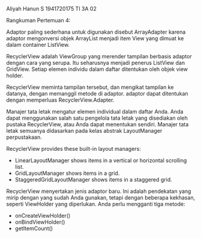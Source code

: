 Aliyah Hanun S 
1941720175
TI 3A 
02 

Rangkuman Pertemuan 4:

Adaptor paling sederhana untuk digunakan disebut ArrayAdapter karena adaptor mengonversi objek ArrayList menjadi item View yang dimuat ke dalam container ListView.

RecyclerView adalah ViewGroup yang merender tampilan berbasis adaptor dengan cara yang serupa. Itu seharusnya menjadi penerus ListView dan GridView.
Setiap elemen individu dalam daftar ditentukan oleh objek view holder. 

RecyclerView meminta tampilan tersebut, dan mengikat tampilan ke datanya, dengan memanggil metode di adaptor. adaptor dapat ditentukan dengan memperluas RecyclerView.Adapter.

Manajer tata letak mengatur elemen individual dalam daftar Anda. Anda dapat menggunakan salah satu pengelola tata letak yang disediakan oleh pustaka RecyclerView, atau Anda dapat menentukan sendiri. Manajer tata letak semuanya didasarkan pada kelas abstrak LayoutManager perpustakaan.

RecyclerView provides these built-in layout managers:
- LinearLayoutManager shows items in a vertical or horizontal scrolling list.
- GridLayoutManager shows items in a grid.
- StaggeredGridLayoutManager shows items in a staggered grid.

RecyclerView menyertakan jenis adaptor baru. Ini adalah pendekatan yang mirip dengan yang sudah Anda gunakan, tetapi dengan beberapa kekhasan, seperti ViewHolder yang diperlukan.
Anda perlu mengganti tiga metode:
- onCreateViewHolder()
- onBindViewHolder()
- getItemCount()
